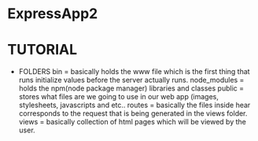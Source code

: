 ﻿# ExpressApp2

# TUTORIAL
- FOLDERS
  bin = basically holds the www file which is the first thing that runs initialize values before the server actually runs.
  node_modules = holds the npm(node package manager) libraries and classes
  public = stores what files are we going to use in our web app (images, stylesheets, javascripts and etc..
  routes = basically the files inside hear corresponds to the request that is being generated in the views folder.
  views = basically collection of html pages which will be viewed by the user.



